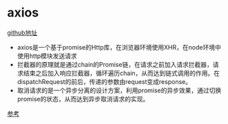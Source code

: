
# axios

[github地址](https://github.com/axios/axios)

- axios是一个基于promise的Http库，在浏览器环境使用XHR，在node环境中使用http模块发送请求
- 拦截器的原理就是通过chain的Promise链，在请求之前加入请求拦截器，请求结束之后加入响应拦截器，循环遍历chain，从而达到链式调用的作用。在dispatchRequest的前后，传递的参数由request变成response。
- 取消请求的是一个异步分离的设计方案，利用promise的异步效果，通过切换promise的状态，从而达到异步取消请求的实现。

[参考](https://juejin.cn/post/6905189135796371469)

